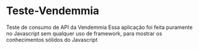 # Teste-Vendemmia
Teste de consumo de API da Vendemmia 
Essa aplicação foi feita puramente no Javascript sem qualquer uso de framework, para mostrar os conhecimentos sólidos do Javascript
